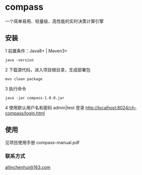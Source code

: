 # compass

一个简单易用、轻量级、高性能的实时决策计算引擎

## 安装

1 前置条件：Java8+ | Maven3+

```shell
java -version
```

2 下载源代码，进入项目根目录，生成部署包

```shell
mvn clean package
```

3 执行命令

```shell
java -jar compass-1.0.0.jar
```

4 使用默认用户名和密码 admin|test 登录 <http://localhost:8024/ch-compass/login.html>

## 使用

见项目使用手册 compass-manual.pdf

### 联系方式

allinchenhui@163.com



